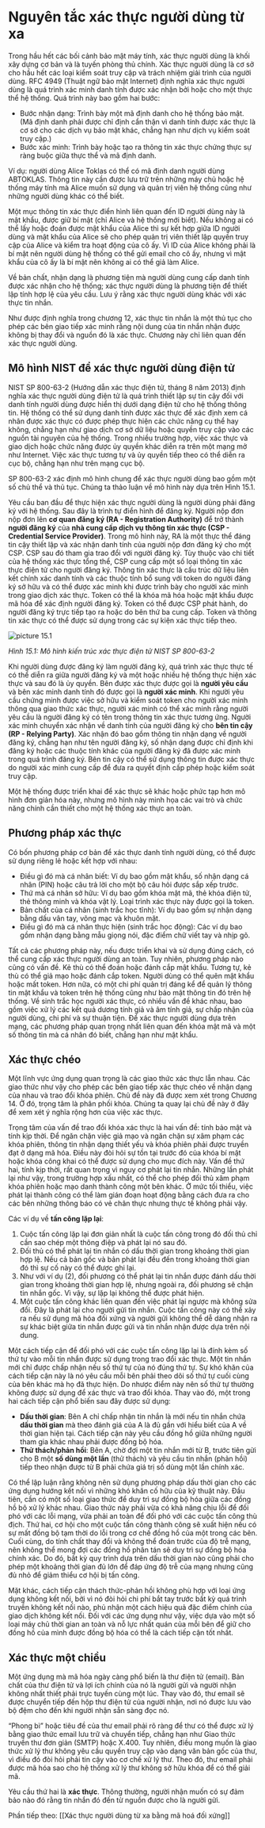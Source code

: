 # Nguyên tắc xác thực người dùng từ xa

Trong hầu hết các bối cảnh bảo mật máy tính, xác thực người dùng là khối xây dựng cơ bản và là tuyến phòng thủ chính. Xác thực người dùng là cơ sở cho hầu hết các loại kiểm soát truy cập và trách nhiệm giải trình của người dùng. RFC 4949 (Thuật ngữ bảo mật Internet) định nghĩa xác thực người dùng là quá trình xác minh danh tính được xác nhận bởi hoặc cho một thực thể hệ thống. Quá trình này bao gồm hai bước:

 - Bước nhận dạng: Trình bày một mã định danh cho hệ thống bảo mật. (Mã định danh phải được chỉ định cẩn thận vì danh tính được xác thực là cơ sở cho các dịch vụ bảo mật khác, chẳng hạn như dịch vụ kiểm soát truy cập.)
 - Bước xác minh: Trình bày hoặc tạo ra thông tin xác thực chứng thực sự ràng buộc giữa thực thể và mã định danh.

Ví dụ: người dùng Alice Toklas có thể có mã định danh người dùng ABTOKLAS. Thông tin này cần được lưu trữ trên những máy chủ hoặc hệ thống máy tính mà Alice muốn sử dụng và quản trị viên hệ thống cũng như những người dùng khác có thể biết.

Một mục thông tin xác thực điển hình liên quan đến ID người dùng này là mật khẩu, được giữ bí mật (chỉ Alice và hệ thống mới biết). Nếu không ai có thể lấy hoặc đoán được mật khẩu của Alice thì sự kết hợp giữa ID người dùng và mật khẩu của Alice sẽ cho phép quản trị viên thiết lập quyền truy cập của Alice và kiểm tra hoạt động của cô ấy. Vì ID của Alice không phải là bí mật nên người dùng hệ thống có thể gửi email cho cô ấy, nhưng vì mật khẩu của cô ấy là bí mật nên không ai có thể giả làm Alice.

Về bản chất, nhận dạng là phương tiện mà người dùng cung cấp danh tính được xác nhận cho hệ thống; xác thực người dùng là phương tiện để thiết lập tính hợp lệ của yêu cầu. Lưu ý rằng xác thực người dùng khác với xác thực tin nhắn.

Như được định nghĩa trong chương 12, xác thực tin nhắn là một thủ tục cho phép các bên giao tiếp xác minh rằng nội dung của tin nhắn nhận được không bị thay đổi và nguồn đó là xác thực. Chương này chỉ liên quan đến xác thực người dùng.

## Mô hình NIST để xác thực người dùng điện tử

NIST SP 800-63-2 (Hướng dẫn xác thực điện tử, tháng 8 năm 2013) định nghĩa xác thực người dùng điện tử là quá trình thiết lập sự tin cậy đối với danh tính người dùng được hiển thị dưới dạng điện tử cho hệ thống thông tin. Hệ thống có thể sử dụng danh tính được xác thực để xác định xem cá nhân được xác thực có được phép thực hiện các chức năng cụ thể hay không, chẳng hạn như giao dịch cơ sở dữ liệu hoặc quyền truy cập vào các nguồn tài nguyên của hệ thống. Trong nhiều trường hợp, việc xác thực và giao dịch hoặc chức năng được ủy quyền khác diễn ra trên một mạng mở như Internet. Việc xác thực tương tự và ủy quyền tiếp theo có thể diễn ra cục bộ, chẳng hạn như trên mạng cục bộ.

SP 800-63-2 xác định mô hình chung để xác thực người dùng bao gồm một số chủ thể và thủ tục. Chúng ta thảo luận về mô hình này dựa trên Hình 15.1.

Yêu cầu ban đầu để thực hiện xác thực người dùng là người dùng phải đăng ký với hệ thống. Sau đây là trình tự điển hình để đăng ký. Người nộp đơn nộp đơn lên **cơ quan đăng ký (RA - Registration Authority)** để trở thành **người đăng ký** của **nhà cung cấp dịch vụ thông tin xác thực (CSP - Credential Service Provider)**. Trong mô hình này, RA là một thực thể đáng tin cậy thiết lập và xác nhận danh tính của người nộp đơn đăng ký cho một CSP. CSP sau đó tham gia trao đổi với người đăng ký. Tùy thuộc vào chi tiết của hệ thống xác thực tổng thể, CSP cung cấp một số loại thông tin xác thực điện tử cho người đăng ký. Thông tin xác thực là cấu trúc dữ liệu liên kết chính xác danh tính và các thuộc tính bổ sung với token do người đăng ký sở hữu và có thể được xác minh khi được trình bày cho người xác minh trong giao dịch xác thực. Token có thể là khóa mã hóa hoặc mật khẩu được mã hóa để xác định người đăng ký. Token có thể được CSP phát hành, do người đăng ký trực tiếp tạo ra hoặc do bên thứ ba cung cấp. Token và thông tin xác thực có thể được sử dụng trong các sự kiện xác thực tiếp theo.

![picture 15.1](https://media.githubusercontent.com/media/MinkuruDev/ObsidianBackup/master/Cryptography/Assest/Picture_15_1.png)

*Hình 15.1: Mô hình kiến trúc xác thực điện tử NIST SP 800-63-2*

Khi người dùng được đăng ký làm người đăng ký, quá trình xác thực thực tế có thể diễn ra giữa người đăng ký và một hoặc nhiều hệ thống thực hiện xác thực và sau đó là ủy quyền. Bên được xác thực được gọi là **người yêu cầu** và bên xác minh danh tính đó được gọi là **người xác minh**. Khi người yêu cầu chứng minh được việc sở hữu và kiểm soát token cho người xác minh thông qua giao thức xác thực, người xác minh có thể xác minh rằng người yêu cầu là người đăng ký có tên trong thông tin xác thực tương ứng. Người xác minh chuyển xác nhận về danh tính của người đăng ký cho **bên tin cậy (RP - Relying Party)**. Xác nhận đó bao gồm thông tin nhận dạng về người đăng ký, chẳng hạn như tên người đăng ký, số nhận dạng được chỉ định khi đăng ký hoặc các thuộc tính khác của người đăng ký đã được xác minh trong quá trình đăng ký. Bên tin cậy có thể sử dụng thông tin được xác thực do người xác minh cung cấp để đưa ra quyết định cấp phép hoặc kiểm soát truy cập.

Một hệ thống được triển khai để xác thực sẽ khác hoặc phức tạp hơn mô hình đơn giản hóa này, nhưng mô hình này minh họa các vai trò và chức năng chính cần thiết cho một hệ thống xác thực an toàn.

## Phương pháp xác thực

Có bốn phương pháp cơ bản để xác thực danh tính người dùng, có thể được sử dụng riêng lẻ hoặc kết hợp với nhau:

- Điều gì đó mà cá nhân biết: Ví dụ bao gồm mật khẩu, số nhận dạng cá nhân (PIN) hoặc câu trả lời cho một bộ câu hỏi được sắp xếp trước.
- Thứ mà cá nhân sở hữu: Ví dụ bao gồm khóa mật mã, thẻ khóa điện tử, thẻ thông minh và khóa vật lý. Loại trình xác thực này được gọi là token.
- Bản chất của cá nhân (sinh trắc học tĩnh): Ví dụ bao gồm sự nhận dạng bằng dấu vân tay, võng mạc và khuôn mặt.
- Điều gì đó mà cá nhân thực hiện (sinh trắc học động): Các ví dụ bao gồm nhận dạng bằng mẫu giọng nói, đặc điểm chữ viết tay và nhịp gõ.

Tất cả các phương pháp này, nếu được triển khai và sử dụng đúng cách, có thể cung cấp xác thực người dùng an toàn. Tuy nhiên, phương pháp nào cũng có vấn đề. Kẻ thù có thể đoán hoặc đánh cắp mật khẩu. Tương tự, kẻ thù có thể giả mạo hoặc đánh cắp token. Người dùng có thể quên mật khẩu hoặc mất token. Hơn nữa, có một chi phí quản trị đáng kể để quản lý thông tin mật khẩu và token trên hệ thống cũng như bảo mật thông tin đó trên hệ thống. Về sinh trắc học người xác thực, có nhiều vấn đề khác nhau, bao gồm việc xử lý các kết quả dương tính giả và âm tính giả, sự chấp nhận của người dùng, chi phí và sự thuận tiện. Để xác thực người dùng dựa trên mạng, các phương pháp quan trọng nhất liên quan đến khóa mật mã và một số thông tin mà cá nhân đó biết, chẳng hạn như mật khẩu.

## Xác thực chéo

Một lĩnh vực ứng dụng quan trọng là các giao thức xác thực lẫn nhau. Các giao thức như vậy cho phép các bên giao tiếp xác thực chéo về nhận dạng của nhau và trao đổi khóa phiên. Chủ đề này đã được xem xét trong Chương 14. Ở đó, trọng tâm là phân phối khóa. Chúng ta quay lại chủ đề này ở đây để xem xét ý nghĩa rộng hơn của việc xác thực.

Trọng tâm của vấn đề trao đổi khóa xác thực là hai vấn đề: tính bảo mật và tính kịp thời. Để ngăn chặn việc giả mạo và ngăn chặn sự xâm phạm các khóa phiên, thông tin nhận dạng thiết yếu và khóa phiên phải được truyền đạt ở dạng mã hóa. Điều này đòi hỏi sự tồn tại trước đó của khóa bí mật hoặc khóa công khai có thể được sử dụng cho mục đích này. Vấn đề thứ hai, tính kịp thời, rất quan trọng vì nguy cơ phát lại tin nhắn. Những lần phát lại như vậy, trong trường hợp xấu nhất, có thể cho phép đối thủ xâm phạm khóa phiên hoặc mạo danh thành công một bên khác. Ở mức tối thiểu, việc phát lại thành công có thể làm gián đoạn hoạt động bằng cách đưa ra cho các bên những thông báo có vẻ chân thực nhưng thực tế không phải vậy.

Các ví dụ về **tấn công lặp lại**:

1. Cuộc tấn công lặp lại đơn giản nhất là cuộc tấn công trong đó đối thủ chỉ cần sao chép một thông điệp và phát lại nó sau đó.
2. Đối thủ có thể phát lại tin nhắn có dấu thời gian trong khoảng thời gian hợp lệ. Nếu cả bản gốc và bản phát lại đều đến trong khoảng thời gian đó thì sự cố này có thể được ghi lại.
3. Như với ví dụ (2), đối phương có thể phát lại tin nhắn được đánh dấu thời gian trong khoảng thời gian hợp lệ, nhưng ngoài ra, đối phương sẽ chặn tin nhắn gốc. Vì vậy, sự lặp lại không thể được phát hiện.
4. Một cuộc tấn công khác liên quan đến việc phát lại ngược mà không sửa đổi. Đây là phát lại cho người gửi tin nhắn. Cuộc tấn công này có thể xảy ra nếu sử dụng mã hóa đối xứng và người gửi không thể dễ dàng nhận ra sự khác biệt giữa tin nhắn được gửi và tin nhắn nhận được dựa trên nội dung.

Một cách tiếp cận để đối phó với các cuộc tấn công lặp lại là đính kèm số thứ tự vào mỗi tin nhắn được sử dụng trong trao đổi xác thực. Một tin nhắn mới chỉ được chấp nhận nếu số thứ tự của nó đúng thứ tự. Sự khó khăn của cách tiếp cận này là nó yêu cầu mỗi bên phải theo dõi số thứ tự cuối cùng của bên khác mà họ đã thực hiện. Do nhược điểm này nên số thứ tự thường không được sử dụng để xác thực và trao đổi khóa. Thay vào đó, một trong hai cách tiếp cận phổ biến sau đây được sử dụng:

- **Dấu thời gian**: Bên A chỉ chấp nhận tin nhắn là mới nếu tin nhắn chứa **dấu thời gian** mà theo đánh giá của A là đủ gần với hiểu biết của A về thời gian hiện tại. Cách tiếp cận này yêu cầu đồng hồ giữa những người tham gia khác nhau phải được đồng bộ hóa.
- **Thử thách/phản hồi**: Bên A, chờ đợi một tin nhắn mới từ B, trước tiên gửi cho B một **số dùng một lần** (thử thách) và yêu cầu tin nhắn (phản hồi) tiếp theo nhận được từ B phải chứa giá trị số dùng một lần chính xác.

Có thể lập luận rằng không nên sử dụng phương pháp dấu thời gian cho các ứng dụng hướng kết nối vì những khó khăn cố hữu của kỹ thuật này. Đầu tiên, cần có một số loại giao thức để duy trì sự đồng bộ hóa giữa các đồng hồ bộ xử lý khác nhau. Giao thức này phải vừa có khả năng chịu lỗi để đối phó với các lỗi mạng, vừa phải an toàn để đối phó với các cuộc tấn công thù địch. Thứ hai, cơ hội cho một cuộc tấn công thành công sẽ xuất hiện nếu có sự mất đồng bộ tạm thời do lỗi trong cơ chế đồng hồ của một trong các bên. Cuối cùng, do tính chất thay đổi và không thể đoán trước của độ trễ mạng, nên không thể mong đợi các đồng hồ phân tán sẽ duy trì sự đồng bộ hóa chính xác. Do đó, bất kỳ quy trình dựa trên dấu thời gian nào cũng phải cho phép một khoảng thời gian đủ lớn để đáp ứng độ trễ của mạng nhưng cũng đủ nhỏ để giảm thiểu cơ hội bị tấn công.

Mặt khác, cách tiếp cận thách thức-phản hồi không phù hợp với loại ứng dụng không kết nối, bởi vì nó đòi hỏi chi phí bắt tay trước bất kỳ quá trình truyền không kết nối nào, phủ nhận một cách hiệu quả đặc điểm chính của giao dịch không kết nối. Đối với các ứng dụng như vậy, việc dựa vào một số loại máy chủ thời gian an toàn và nỗ lực nhất quán của mỗi bên để giữ cho đồng hồ của mình được đồng bộ hóa có thể là cách tiếp cận tốt nhất.

## Xác thực một chiều

Một ứng dụng mà mã hóa ngày càng phổ biến là thư điện tử (email). Bản chất của thư điện tử và lợi ích chính của nó là người gửi và người nhận không nhất thiết phải trực tuyến cùng một lúc. Thay vào đó, thư email sẽ được chuyển tiếp đến hộp thư điện tử của người nhận, nơi nó được lưu vào bộ đệm cho đến khi người nhận sẵn sàng đọc nó.

“Phong bì” hoặc tiêu đề của thư email phải rõ ràng để thư có thể được xử lý bằng giao thức email lưu trữ và chuyển tiếp, chẳng hạn như Giao thức truyền thư đơn giản (SMTP) hoặc X.400. Tuy nhiên, điều mong muốn là giao thức xử lý thư không yêu cầu quyền truy cập vào dạng văn bản gốc của thư, vì điều đó đòi hỏi phải tin cậy vào cơ chế xử lý thư. Theo đó, thư email phải được mã hóa sao cho hệ thống xử lý thư không sở hữu khóa để có thể giải mã.

Yêu cầu thứ hai là **xác thực**. Thông thường, người nhận muốn có sự đảm bảo nào đó rằng tin nhắn đó đến từ nguồn được cho là người gửi.

Phần tiếp theo: [[Xác thực người dùng từ xa bằng mã hoá đối xứng]]